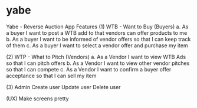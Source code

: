# yabe
Yabe - Reverse Auction App
Features
(1) WTB - Want to Buy (Buyers)
a. As a buyer I want to post a WTB add to that vendors can offer products to me
b. As a buyer I want to be informed of vendor offers so that I can keep track of them
c. As a buyer I want to select a vendor offer and purchase my item

(2) WTP - What to Pitch (Vendors)
a. As a Vendor I want to view WTB Ads so that I can pitch offers
b. As a Vendor I want to view other vendor pitches so that I can compete
c. As a Vendor I want to confirm a buyer offer acceptance so that I can sell my item

(3) Admin
Create user
Update user
Delete user

(UX)
Make screens pretty
